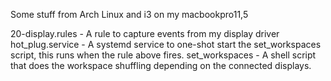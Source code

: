Some stuff from Arch Linux and i3 on my macbookpro11,5

20-display.rules - A rule to capture events from my display driver
hot_plug.service - A systemd service to one-shot start the set_workspaces script,
                   this runs when the rule above fires.
set_workspaces   - A shell script that does the workspace shuffling depending on
                   the connected displays.
